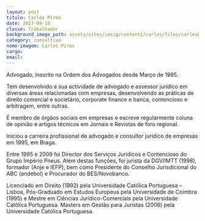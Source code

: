 ```yaml
---
layout: post
titulo: Carlos Pires
date: 2017-09-16
classe: Trabalhador
background_image_path: assets/sites/insig/content2/carlos/files/carlosb390.jpg      
category: consultivo
nome-imagem: Carlos Pires
cargo: 
email: 
---
```


Advogado, inscrito na Ordem dos Advogados desde Março de 1995.

Tem desenvolvido a sua actividade de advogado e assessor jurídico em diversas áreas relacionadas com empresas, desenvolvendo as práticas de direito comercial e societário, corporate finance e banca, contencioso e arbitragem, entre outras.

É membro de órgãos sociais em empresas e escreve regularmente coluna de opinião e artigos técnicos em Jornais e Revistas de foro regional.

Iniciou a carreira profissional de advogado e consultor jurídico de empresas em 1995, em Braga.

Entre 1995 e 2009 foi Director dos Serviços Jurídicos e Contencioso do Grupo Império Pneus. Além destas funções, foi jurista da DGV/IMTT (1998), formador (Anje e IEFP), bem como Presidente do Conselho Jurisdicional do ABC (andebol) e Procurador do BES/Novobanco.

Licenciado em Direito (1992) pela Universidade Católica Portuguesa – Lisboa, Pós-Graduado em Estudos Europeus pela Universidade de Coimbra (1995) e Mestre em Ciências Jurídico-Comerciais pela Universidade Católica Portuguesa. Masters em Gestão para Juristas (2006) pela Universidade Católica Portuguesa.

